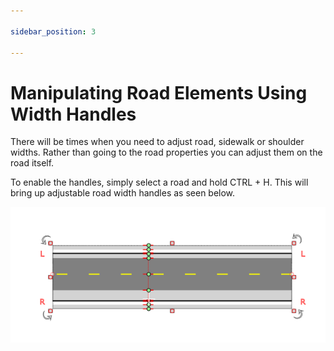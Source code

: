 ```yaml
---

sidebar_position: 3

---
```

# Manipulating Road Elements Using Width Handles

There will be times when you need to adjust road, sidewalk or shoulder widths. Rather than going to the road properties you can adjust them on the road itself.

To enable the handles, simply select a road and hold CTRL + H. This will bring up adjustable road width handles as seen below.

 ![Turning_on_road_width_handles](./assets/Turning_on_road_width_handles.png)
